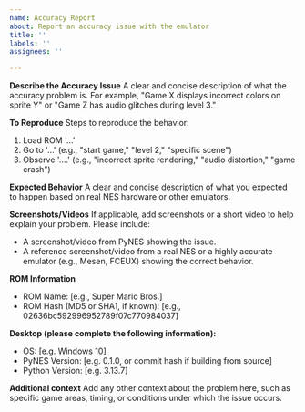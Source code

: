 ```yaml
---
name: Accuracy Report
about: Report an accuracy issue with the emulator
title: ''
labels: ''
assignees: ''

---
```


**Describe the Accuracy Issue**
A clear and concise description of what the accuracy problem is. For example, "Game X displays incorrect colors on sprite Y" or "Game Z has audio glitches during level 3."

**To Reproduce**
Steps to reproduce the behavior:

1. Load ROM '...'
2. Go to '...' (e.g., "start game," "level 2," "specific scene")
3. Observe '....' (e.g., "incorrect sprite rendering," "audio distortion," "game crash")

**Expected Behavior**
A clear and concise description of what you expected to happen based on real NES hardware or other emulators.

**Screenshots/Videos**
If applicable, add screenshots or a short video to help explain your problem. Please include:

- A screenshot/video from PyNES showing the issue.
- A reference screenshot/video from a real NES or a highly accurate emulator (e.g., Mesen, FCEUX) showing the correct behavior.

**ROM Information**

- ROM Name: [e.g., Super Mario Bros.]
- ROM Hash (MD5 or SHA1, if known): [e.g., 02636bc592996952789f07c770984037]

**Desktop (please complete the following information):**

- OS: [e.g. Windows 10]
- PyNES Version: [e.g. 0.1.0, or commit hash if building from source]
- Python Version: [e.g. 3.13.7]

**Additional context**
Add any other context about the problem here, such as specific game areas, timing, or conditions under which the issue occurs.
